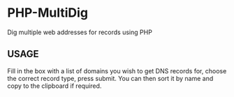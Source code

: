 # PHP-MultiDig
Dig multiple web addresses for records using PHP

## USAGE
Fill in the box with a list of domains you wish to get DNS records for, choose the correct record type, press submit. You can then sort it by name and copy to the clipboard if required.
